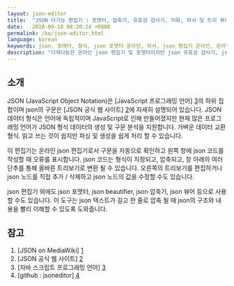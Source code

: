 ```yaml
---
layout: json-editor
title:  "JSON 다기능 편집기 : 포맷터, 압축기, 유효성 검사기, 미화, 파서 및 트리 뷰어 (간단하고 사용하기 쉬운)"
date:   2018-09-10 08:20:24 +0800
permalink: /ko/json-editor.html
language: korean
keywords: json, 포매터, 형식, json 포맷터 온라인, 파서, json 편집기 온라인, 온라인 json 편집기, treeview, json 파서, json 파서 온라인, json formatter 
description: "다재다능한 온라인 json 편집기 및 포맷터이지만 json 유효성 검사기, json 뷰어, json 파서, json beautifier 및 json 편집기로 사용할 수 있습니다."
---
```


## 소개

JSON (JavaScript Object Notation)은 [JavaScript 프로그래밍 언어] [3]의 하위 집합이며 json의 구문은 [JSON 공식 웹 사이트] [2]에 자세히 설명되어 있습니다.
JSON 데이터 형식은 언어에 독립적이며 JavaScript로 인해 만들어졌지만 현재 많은 프로그래밍 언어가 JSON 형식 데이터의 생성 및 구문 분석을 지원합니다. 가벼운 데이터 교환 형식. 읽고 쓰는 것이 쉽지만 파싱 및 생성을 쉽게 처리 할 수 ​​있습니다.

이 편집기는 온라인 json 편집기로서 구문을 자동으로 확인하고 왼쪽 창에 json 코드를 작성할 때 오류를 표시합니다. json 코드는 형식이 지정되고, 압축되고, 창 아래의 여러 단추를 통해 올바른 트리보기로 변환 될 수 있습니다.
오른쪽의 트리보기를 편집하거나 json 노드를 직접 추가 / 삭제하고 json 노드의 값을 수정할 수도 있습니다.

json 편집기 외에도 json 포맷터, json beautifier, json 압축기, json 뷰어 등으로 사용할 수도 있습니다.
이 도구는 json 텍스트가 길고 한 줄로 압축 될 때 json의 구조와 내용을 빨리 이해할 수 있도록 도와줍니다.

## 참고

1. [JSON on MediaWiki] [1]
2. [JSON 공식 웹 사이트] [2]
3. [자바 스크립트 프로그래밍 언어] [3]
4. [github : jsoneditor] [4]

[1]: https://en.wikipedia.org/wiki/JSON "JSON wiki" 
[2]: https://www.json.org/ "JSON official website"
[3]: http://javascript.crockford.com/ "JavaScript Programming Language"
[4]: https://github.com/josdejong/jsoneditor "github: jsoneditor"